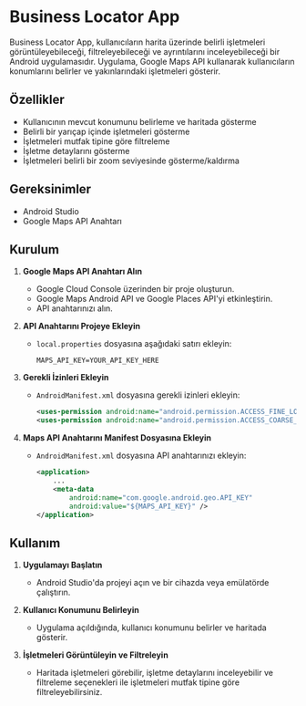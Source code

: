 # Business Locator App

Business Locator App, kullanıcıların harita üzerinde belirli işletmeleri görüntüleyebileceği, filtreleyebileceği ve ayrıntılarını inceleyebileceği bir Android uygulamasıdır. Uygulama, Google Maps API kullanarak kullanıcıların konumlarını belirler ve yakınlarındaki işletmeleri gösterir.

## Özellikler

- Kullanıcının mevcut konumunu belirleme ve haritada gösterme
- Belirli bir yarıçap içinde işletmeleri gösterme
- İşletmeleri mutfak tipine göre filtreleme
- İşletme detaylarını gösterme
- İşletmeleri belirli bir zoom seviyesinde gösterme/kaldırma

## Gereksinimler

- Android Studio
- Google Maps API Anahtarı

## Kurulum

1. **Google Maps API Anahtarı Alın**

   - Google Cloud Console üzerinden bir proje oluşturun.
   - Google Maps Android API ve Google Places API'yi etkinleştirin.
   - API anahtarınızı alın.

2. **API Anahtarını Projeye Ekleyin**

   - `local.properties` dosyasına aşağıdaki satırı ekleyin:
     ```
     MAPS_API_KEY=YOUR_API_KEY_HERE
     ```

3. **Gerekli İzinleri Ekleyin**

   - `AndroidManifest.xml` dosyasına gerekli izinleri ekleyin:
     ```xml
     <uses-permission android:name="android.permission.ACCESS_FINE_LOCATION" />
     <uses-permission android:name="android.permission.ACCESS_COARSE_LOCATION" />
     ```

4. **Maps API Anahtarını Manifest Dosyasına Ekleyin**

   - `AndroidManifest.xml` dosyasına API anahtarınızı ekleyin:
     ```xml
     <application>
         ...
         <meta-data
             android:name="com.google.android.geo.API_KEY"
             android:value="${MAPS_API_KEY}" />
     </application>
     ```

## Kullanım

1. **Uygulamayı Başlatın**

   - Android Studio'da projeyi açın ve bir cihazda veya emülatörde çalıştırın.

2. **Kullanıcı Konumunu Belirleyin**

   - Uygulama açıldığında, kullanıcı konumunu belirler ve haritada gösterir.

3. **İşletmeleri Görüntüleyin ve Filtreleyin**

   - Haritada işletmeleri görebilir, işletme detaylarını inceleyebilir ve filtreleme seçenekleri ile işletmeleri mutfak tipine göre filtreleyebilirsiniz.


